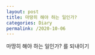 ```yaml
---
layout: post
title: 마땅히 해야 하는 일인가?
categories: Diary
permalink: /2020-10-06
---
```


마땅히 해야 하는 일인가? 를 되내이기